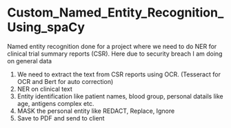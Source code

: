# Custom_Named_Entity_Recognition_Using_spaCy
Named entity recognition done for a project where we need to do NER for clinical trial summary reports (CSR). Here due to security breach I am doing on general data
1. We need to extract the text from CSR reports using OCR. (Tesseract for OCR and Bert for auto correction)
2. NER on clinical text
3. Entity identification like patient names, blood group, personal datails like age, antigens complex etc.
4. MASK the personal entity like REDACT, Replace, Ignore
5. Save to PDF and send to client
